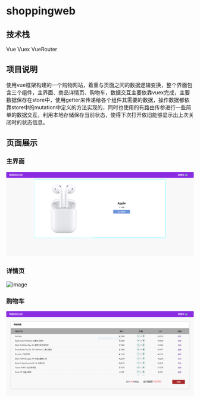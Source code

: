 # shoppingweb
## 技术栈
Vue Vuex VueRouter
## 项目说明
使用vue框架构建的一个购物网站，着重与页面之间的数据逻辑变换，整个界面包含三个组件，主界面、商品详情页、购物车，数据交互主要依靠vuex完成，主要数据保存在store中，使用getter来传递给各个组件其需要的数据，操作数据都依靠store中的mutation中定义的方法实现的，同时也使用的有路由传参进行一些简单的数据交互，利用本地存储保存当前状态，使得下次打开依旧能够显示出上次关闭时的状态信息。
## 页面展示
### 主界面
![image](https://github.com/liuzb13/shoppingweb/blob/master/shop-detailpage.PNG)
### 详情页
![image](https://github.com/liuzb13/shoppingweb/blob/master/shopdetailpage.PNG)
### 购物车
![image](https://github.com/liuzb13/shoppingweb/blob/master/shop-cartpage.PNG)
